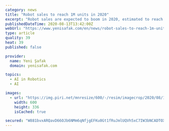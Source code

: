 ```yaml
---
category: news
title: "Robot sales to reach 1M units in 2020"
excerpt: "Robot sales are expected to boom in 2020, estimated to reach 1 million units, the director of the global audit and consulting firm Deloitte's Canada branch said Thursday. With income forecast to rise annually by 40% to $17 billion more than half of the purchases are expected to be of professional service robots,"
publishedDateTime: 2020-08-13T13:42:00Z
webUrl: "https://www.yenisafak.com/en/news/robot-sales-to-reach-1m-units-in-2020-3536766"
type: article
quality: 39
heat: 39
published: false

provider:
  name: Yeni Şafak
  domain: yenisafak.com

topics:
  - AI in Robotics
  - AI

images:
  - url: "https://img.piri.net/mnresize/600/-/resim/imagecrop/2020/08/13/04/25/resized_db785-1128_tur_picture_20200813_22212523_22212521.jpg"
    width: 600
    height: 336
    isCached: true

secured: "W881bvxARQavD66OJb6NMm6qNfjgEFKu0Gt1fRuJmlUQVh5xC7IW3bNCADTOXBr+o+nVpC4Nl0HhRiGXhfs4RlXnoz6oLr7+rhIH+iHJHsaXuSLA8UV104jXmK1ZWiJH6mX5o2Czy70Rc8glOR1QtE/O6kkMWmZx2UNrNZFCRE3tZvBmjJ3BbDhT6WTbXdqAiP0dv4PwPHhRAnFR4xUmClr2shItET8ar0tQ+ZqK4HyuMN1hB3LcLnp1QmfljkNOVQJkf4xwpej0P+kchFvJBTyrF4zeHDa1Pb7NFdXu9OHpFy3qLPCWhM9jrB+IfzOOkf2dEi6BshRgN3Sf/33qSQ==;blqG6rseETZ/pyfphwlDcg=="
---
```


